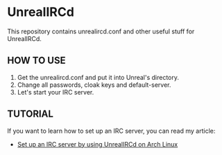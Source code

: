 UnrealIRCd
==========
This repository contains unrealircd.conf and other useful stuff for UnrealIRCd.


HOW TO USE
----------
1. Get the unrealircd.conf and put it into Unreal's directory.
2. Change all passwords, cloak keys and default-server.
3. Let's start your IRC server.

TUTORIAL
--------
If you want to learn how to set up an IRC server, you can read my article:
- <a href="http://hatemegalaxy.blogspot.tw/2015/04/arch-linux-irc-server-unrealircd-set-up.html" target="_blank">Set up an IRC server by using UnrealIRCd on Arch Linux</a>
